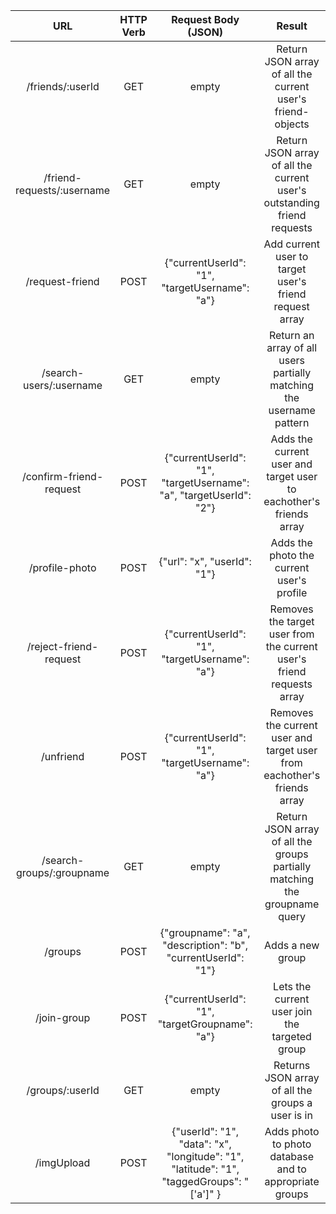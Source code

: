 | URL | HTTP Verb | Request Body (JSON) | Result |
|:--------------:|:---------:|:------------:|:-------------------------------------------------------:|
| /friends/:userId | GET | empty | Return JSON array of all the current user's friend-objects |
| /friend-requests/:username | GET | empty | Return JSON array of all the current user's outstanding friend requests |
| /request-friend | POST | {"currentUserId": "1", "targetUsername": "a"} | Add current user to target user's friend request array |
| /search-users/:username | GET | empty | Return an array of all users partially matching the username pattern |
| /confirm-friend-request | POST | {"currentUserId": "1", "targetUsername": "a", "targetUserId": "2"} |  Adds the current user and target user to eachother's friends array |
| /profile-photo | POST | {"url": "x", "userId": "1"} | Adds the photo the current user's profile |
| /reject-friend-request | POST | {"currentUserId": "1", "targetUsername": "a"} |  Removes the target user from the current user's friend requests array |
| /unfriend | POST | {"currentUserId": "1", "targetUsername": "a"} |  Removes the current user and target user from eachother's friends array |
| /search-groups/:groupname | GET | empty | Return JSON array of all the groups partially matching the groupname query |
| /groups | POST | {"groupname": "a", "description": "b", "currentUserId": "1"} | Adds a new group |
| /join-group | POST | {"currentUserId": "1", "targetGroupname": "a"} | Lets the current user join the targeted group |
| /groups/:userId | GET | empty | Returns JSON array of all the groups a user is in |
| /imgUpload | POST | {"userId": "1", "data": "x", "longitude": "1", "latitude": "1", "taggedGroups": "['a']" } | Adds photo to photo database and to appropriate groups |
